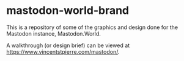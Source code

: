 # mastodon-world-brand
This is a repository of some of the graphics and design done for the Mastodon instance, Mastodon.World.

A walkthrough (or design brief) can be viewed at <a href="https://www.vincentstpierre.com/mastodon/">https://www.vincentstpierre.com/mastodon/</a>.
